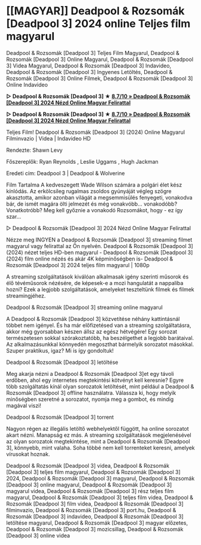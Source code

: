 # [[MAGYAR]] Deadpool & Rozsomák [Deadpool 3] 2024 online Teljes film magyarul

Deadpool & Rozsomák [Deadpool 3] Teljes Film Magyarul, Deadpool & Rozsomák [Deadpool 3] Online Magyarul, Deadpool & Rozsomák [Deadpool 3] Videa Magyarul, Deadpool & Rozsomák [Deadpool 3] Indavideo, Deadpool & Rozsomák [Deadpool 3] Ingyenes Letöltés, Deadpool & Rozsomák [Deadpool 3] Online Filmek, Deadpool & Rozsomák [Deadpool 3] Online Indavideo

**▷ Deadpool & Rozsomák [Deadpool 3] ★ [8.7/10 » Deadpool & Rozsomák [Deadpool 3] 2024 Nézd Online Magyar Felirattal](https://is.gd/Xd9CK1)**

**▷ Deadpool & Rozsomák [Deadpool 3] ★ [8.7/10 » Deadpool & Rozsomák [Deadpool 3] 2024 Nézd Online Magyar Felirattal](https://is.gd/Xd9CK1)**

Teljes Film! Deadpool & Rozsomák [Deadpool 3] (2024) Online Magyarul Filminvazio | Videa | Indavideo HD

Rendezte: Shawn Levy

Főszereplők: Ryan Reynolds , Leslie Uggams , Hugh Jackman

Eredeti cím: Deadpool 3 | Deadpool & Wolverine

Film Tartalma
A kedveszegett Wade Wilson számára a polgári élet kész kínlódás. Az erkölcsileg rugalmas zsoldos gyúnyáját végleg szögre akasztotta, amikor azonban világát a megsemmisülés fenyegeti, vonakodva bár, de ismét magára ölti jelmezét és még vonakvóbb… vonakodóbb? Vonatkotróbb? Meg kell győznie a vonakodó Rozsomákot, hogy - ez így szar...

▷ Deadpool & Rozsomák [Deadpool 3] 2024 Nézd Online Magyar Felirattal

Nézze meg INGYEN a Deadpool & Rozsomák [Deadpool 3] streaming filmet magyarul vagy felirattal az Ön nyelvén. Deadpool & Rozsomák [Deadpool 3] (2024) nézet teljes HD-ben magyarul - Deadpool & Rozsomák [Deadpool 3] (2024) film online nézés és akár 4K képminőségben is- Deadpool & Rozsomák [Deadpool 3] 2024 teljes film magyarul | 1080p

A streaming szolgáltatások kiválóan alkalmasak igény szerinti műsorok és élő tévéműsorok nézésére, de képesek-e a mozi hangulatát a nappaliba hozni? Ezek a legjobb szolgáltatások, amelyeket teszteltünk filmek és filmek streamingjéhez.

Deadpool & Rozsomák [Deadpool 3] streaming online magyarul

A Deadpool & Rozsomák [Deadpool 3] közvetítése néhány kattintásnál többet nem igényel. És ha már előfizetésed van a streaming szolgáltatásra, akkor még gyorsabban készen állsz az egész hétvégére! Egy sorozat természetesen sokkal szórakoztatóbb, ha beszélgethet a legjobb barátaival. Az alkalmazásunkkal könnyedén megoszthat bármelyik sorozatot másokkal. Szuper praktikus, igaz? Mi is így gondoltuk!

Deadpool & Rozsomák [Deadpool 3] letöltése

Meg akarja nézni a Deadpool & Rozsomák [Deadpool 3]et egy távoli erdőben, ahol egy internetes megtekintési kötvényt kell keresnie? Egyre több szolgáltatás kínál olyan sorozatok letöltését, mint például a Deadpool & Rozsomák [Deadpool 3] offline használatra. Válassza ki, hogy melyik minőségben szeretné a sorozatot, nyomja meg a gombot, és mindig magával viszi!

Deadpool & Rozsomák [Deadpool 3] torrent

Nagyon régen az illegális letöltő webhelyektől függött, ha online sorozatot akart nézni. Manapság ez más. A streaming szolgáltatások megjelenésével az olyan sorozatok megtekintése, mint a Deadpool & Rozsomák [Deadpool 3], könnyebb, mint valaha. Soha többé nem kell torrenteket keresni, amelyek vírusokat hoznak.

Deadpool & Rozsomák [Deadpool 3] videa, Deadpool & Rozsomák [Deadpool 3] teljes film magyarul, Deadpool & Rozsomák [Deadpool 3] 2024, Deadpool & Rozsomák [Deadpool 3] magyarul, Deadpool & Rozsomák [Deadpool 3] online magyarul, Deadpool & Rozsomák [Deadpool 3] magyarul videa, Deadpool & Rozsomák [Deadpool 3] rész teljes film magyarul, Deadpool & Rozsomák [Deadpool 3] teljes film videa, Deadpool & Rozsomák [Deadpool 3] film videa, Deadpool & Rozsomák [Deadpool 3] filminvazio, Deadpool & Rozsomák [Deadpool 3] port.hu, Deadpool & Rozsomák [Deadpool 3] indavideo, Deadpool & Rozsomák [Deadpool 3] letöltése magyarul, Deadpool & Rozsomák [Deadpool 3] magyar előzetes, Deadpool & Rozsomák [Deadpool 3] mozicsillag, Deadpool & Rozsomák [Deadpool 3] online videa
